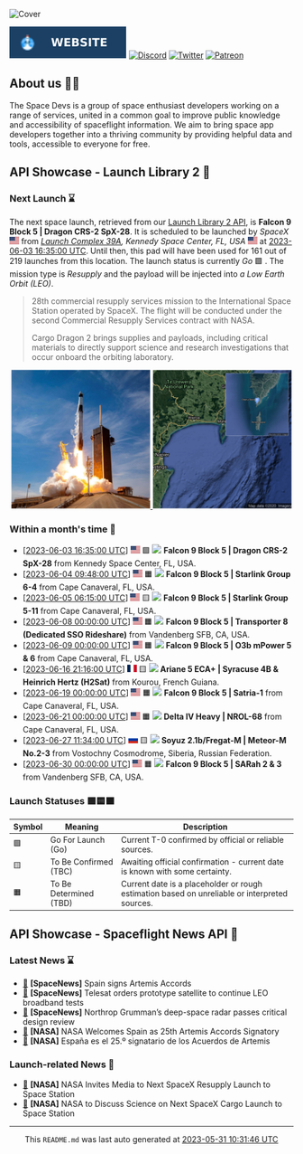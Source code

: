 ![Cover](https://raw.githubusercontent.com/TheSpaceDevs/Tutorials/main/assets/tsd_cover.png)


[![Website](https://raw.githubusercontent.com/TheSpaceDevs/Tutorials/e36b2c250ce7fcd4a801c1ed6cb1f9f9d031696b/assets/badge_tsd_website.svg)](https://thespacedevs.com/)
[![Discord](https://img.shields.io/badge/Discord-%237289DA.svg?style=for-the-badge&logo=discord&logoColor=white)](https://discord.gg/p7ntkNA)
[![Twitter](https://img.shields.io/badge/Twitter-%231DA1F2.svg?style=for-the-badge&logo=Twitter&logoColor=white)](https://twitter.com/TheSpaceDevs)
[![Patreon](https://img.shields.io/badge/Patreon-F96854?style=for-the-badge&logo=patreon&logoColor=white)](https://www.patreon.com/TheSpaceDevs)

## About us 🧑‍🚀
The Space Devs is a group of space enthusiast developers working on a range of
services, united in a common goal to improve public knowledge and accessibility
of spaceflight information. We aim to bring space app developers together into a
thriving community by providing helpful data and tools, accessible to everyone
for free.

## API Showcase - Launch Library 2 🚀

### Next Launch ⌛
The next space launch, retrieved from our
<a href="https://thespacedevs.com/llapi">Launch Library 2 API</a>, is
**Falcon 9 Block 5 | Dragon CRS-2 SpX-28**. It is scheduled to be launched by *SpaceX*
<img width="17" src="https://raw.githubusercontent.com/lipis/flag-icons/main/flags/4x3/us.svg" />
from *<a href="https://en.wikipedia.org/wiki/Kennedy_Space_Center_Launch_Complex_39#Launch_Pad_39A">Launch Complex 39A</a>, Kennedy Space Center, FL, USA*
<img width="17" src="https://raw.githubusercontent.com/lipis/flag-icons/main/flags/4x3/us.svg" />
at <a href="https://www.timeanddate.com/worldclock/fixedtime.html?iso=20230603T163500">2023-06-03 16:35:00 UTC</a>.  Until
then, this pad will have been used for 161
out of 219 launches from this location. The launch status is currently
*Go* 🟩 . The mission type is
*Resupply* and the payload will be injected
into *a Low Earth Orbit
(LEO)*.
<br>
<blockquote>
  28th commercial resupply services mission to the International Space Station operated by SpaceX. The flight will be conducted under the second Commercial Resupply Services contract with NASA.

Cargo Dragon 2 brings supplies and payloads, including critical materials to directly support science and research investigations that occur onboard the orbiting laboratory.
</blockquote>

<p float="left" align="center">
  <a href="https://en.wikipedia.org/wiki/Falcon_9" >
    <img alt="launch-image" width="49%" src="profile/cache/launch_image.png" />
  </a>
  <a href="https://www.google.com/maps?q=28.60822681,-80.60428186" >
    <img alt="pad-location" width="49%" src="profile/cache/new_pad_image.png"  />
  </a>
</p>

### Within a month's time 📅
- \[<a href="https://www.timeanddate.com/worldclock/fixedtime.html?iso=20230603T163500">2023-06-03 16:35:00 UTC</a>\]  <img width="17" src="https://raw.githubusercontent.com/lipis/flag-icons/main/flags/4x3/us.svg" /> 🟩  <a href="https://www.google.com/calendar/render?action=TEMPLATE&text=Falcon 9 Block 5 | Dragon CRS-2 SpX-28&location=Kennedy Space Center, FL, USA&dates=20230603T163500Z%2F20230603T163500Z"><img border="0" width="15" src="https://upload.wikimedia.org/wikipedia/commons/a/a5/Google_Calendar_icon_%282020%29.svg"></a> **Falcon 9 Block 5 | Dragon CRS-2 SpX-28** from Kennedy Space Center, FL, USA.
- \[<a href="https://www.timeanddate.com/worldclock/fixedtime.html?iso=20230604T094800">2023-06-04 09:48:00 UTC</a>\]  <img width="17" src="https://raw.githubusercontent.com/lipis/flag-icons/main/flags/4x3/us.svg" /> 🟧  <a href="https://www.google.com/calendar/render?action=TEMPLATE&text=Falcon 9 Block 5 | Starlink Group 6-4&location=Cape Canaveral, FL, USA&dates=20230604T094800Z%2F20230604T132800Z"><img border="0" width="15" src="https://upload.wikimedia.org/wikipedia/commons/a/a5/Google_Calendar_icon_%282020%29.svg"></a> **Falcon 9 Block 5 | Starlink Group 6-4** from Cape Canaveral, FL, USA.
- \[<a href="https://www.timeanddate.com/worldclock/fixedtime.html?iso=20230605T061500">2023-06-05 06:15:00 UTC</a>\]  <img width="17" src="https://raw.githubusercontent.com/lipis/flag-icons/main/flags/4x3/us.svg" /> 🟨  <a href="https://www.google.com/calendar/render?action=TEMPLATE&text=Falcon 9 Block 5 | Starlink Group 5-11&location=Cape Canaveral, FL, USA&dates=20230605T061500Z%2F20230605T130600Z"><img border="0" width="15" src="https://upload.wikimedia.org/wikipedia/commons/a/a5/Google_Calendar_icon_%282020%29.svg"></a> **Falcon 9 Block 5 | Starlink Group 5-11** from Cape Canaveral, FL, USA.
- \[<a href="https://www.timeanddate.com/worldclock/fixedtime.html?iso=20230608T000000">2023-06-08 00:00:00 UTC</a>\]  <img width="17" src="https://raw.githubusercontent.com/lipis/flag-icons/main/flags/4x3/us.svg" /> 🟧  <a href="https://www.google.com/calendar/render?action=TEMPLATE&text=Falcon 9 Block 5 | Transporter 8 (Dedicated SSO Rideshare)&location=Vandenberg SFB, CA, USA&dates=20230608T000000Z%2F20230608T000000Z"><img border="0" width="15" src="https://upload.wikimedia.org/wikipedia/commons/a/a5/Google_Calendar_icon_%282020%29.svg"></a> **Falcon 9 Block 5 | Transporter 8 (Dedicated SSO Rideshare)** from Vandenberg SFB, CA, USA.
- \[<a href="https://www.timeanddate.com/worldclock/fixedtime.html?iso=20230609T000000">2023-06-09 00:00:00 UTC</a>\]  <img width="17" src="https://raw.githubusercontent.com/lipis/flag-icons/main/flags/4x3/us.svg" /> 🟧  <a href="https://www.google.com/calendar/render?action=TEMPLATE&text=Falcon 9 Block 5 | O3b mPower 5 &amp; 6&location=Cape Canaveral, FL, USA&dates=20230609T000000Z%2F20230609T000000Z"><img border="0" width="15" src="https://upload.wikimedia.org/wikipedia/commons/a/a5/Google_Calendar_icon_%282020%29.svg"></a> **Falcon 9 Block 5 | O3b mPower 5 & 6** from Cape Canaveral, FL, USA.
- \[<a href="https://www.timeanddate.com/worldclock/fixedtime.html?iso=20230616T211600">2023-06-16 21:16:00 UTC</a>\]  <img width="17" src="https://raw.githubusercontent.com/lipis/flag-icons/main/flags/4x3/fr.svg" /> 🟨  <a href="https://www.google.com/calendar/render?action=TEMPLATE&text=Ariane 5 ECA+ | Syracuse 4B &amp; Heinrich Hertz (H2Sat)&location=Kourou, French Guiana&dates=20230616T211600Z%2F20230616T230100Z"><img border="0" width="15" src="https://upload.wikimedia.org/wikipedia/commons/a/a5/Google_Calendar_icon_%282020%29.svg"></a> **Ariane 5 ECA+ | Syracuse 4B & Heinrich Hertz (H2Sat)** from Kourou, French Guiana.
- \[<a href="https://www.timeanddate.com/worldclock/fixedtime.html?iso=20230619T000000">2023-06-19 00:00:00 UTC</a>\]  <img width="17" src="https://raw.githubusercontent.com/lipis/flag-icons/main/flags/4x3/us.svg" /> 🟧  <a href="https://www.google.com/calendar/render?action=TEMPLATE&text=Falcon 9 Block 5 | Satria-1&location=Cape Canaveral, FL, USA&dates=20230619T000000Z%2F20230619T000000Z"><img border="0" width="15" src="https://upload.wikimedia.org/wikipedia/commons/a/a5/Google_Calendar_icon_%282020%29.svg"></a> **Falcon 9 Block 5 | Satria-1** from Cape Canaveral, FL, USA.
- \[<a href="https://www.timeanddate.com/worldclock/fixedtime.html?iso=20230621T000000">2023-06-21 00:00:00 UTC</a>\]  <img width="17" src="https://raw.githubusercontent.com/lipis/flag-icons/main/flags/4x3/us.svg" /> 🟧  <a href="https://www.google.com/calendar/render?action=TEMPLATE&text=Delta IV Heavy | NROL-68&location=Cape Canaveral, FL, USA&dates=20230621T000000Z%2F20230621T000000Z"><img border="0" width="15" src="https://upload.wikimedia.org/wikipedia/commons/a/a5/Google_Calendar_icon_%282020%29.svg"></a> **Delta IV Heavy | NROL-68** from Cape Canaveral, FL, USA.
- \[<a href="https://www.timeanddate.com/worldclock/fixedtime.html?iso=20230627T113400">2023-06-27 11:34:00 UTC</a>\]  <img width="17" src="https://raw.githubusercontent.com/lipis/flag-icons/main/flags/4x3/ru.svg" /> 🟨  <a href="https://www.google.com/calendar/render?action=TEMPLATE&text=Soyuz 2.1b/Fregat-M | Meteor-M No.2-3&location=Vostochny Cosmodrome, Siberia, Russian Federation&dates=20230627T113400Z%2F20230627T113400Z"><img border="0" width="15" src="https://upload.wikimedia.org/wikipedia/commons/a/a5/Google_Calendar_icon_%282020%29.svg"></a> **Soyuz 2.1b/Fregat-M | Meteor-M No.2-3** from Vostochny Cosmodrome, Siberia, Russian Federation.
- \[<a href="https://www.timeanddate.com/worldclock/fixedtime.html?iso=20230630T000000">2023-06-30 00:00:00 UTC</a>\]  <img width="17" src="https://raw.githubusercontent.com/lipis/flag-icons/main/flags/4x3/us.svg" /> 🟧  <a href="https://www.google.com/calendar/render?action=TEMPLATE&text=Falcon 9 Block 5 | SARah 2 &amp; 3&location=Vandenberg SFB, CA, USA&dates=20230630T000000Z%2F20230630T000000Z"><img border="0" width="15" src="https://upload.wikimedia.org/wikipedia/commons/a/a5/Google_Calendar_icon_%282020%29.svg"></a> **Falcon 9 Block 5 | SARah 2 & 3** from Vandenberg SFB, CA, USA.


### Launch Statuses 🟩🟨🟧
<p align="center">
    <table class="tg">
    <thead>
      <tr>
        <th class="tg-0pky">Symbol</th>
        <th class="tg-0pky">Meaning</th>
        <th class="tg-0pky">Description</th>
      </tr>
    </thead>
    <tbody>
      <tr>
        <td class="tg-0pky">🟩</td>
        <td class="tg-0pky">Go For Launch (Go)</td>
        <td class="tg-0pky">Current T-0 confirmed by official or reliable sources.</td>
      </tr>
      <tr>
        <td class="tg-0pky">🟨</td>
        <td class="tg-0pky">To Be Confirmed (TBC)</td>
        <td class="tg-0pky">Awaiting official confirmation - current date is known with some certainty.</td>
      </tr>
      <tr>
        <td class="tg-0pky">🟧</td>
        <td class="tg-0pky">To Be Determined (TBD)</td>
        <td class="tg-0pky">Current date is a placeholder or rough estimation based on unreliable or interpreted sources.</td>
      </tr>
    </tbody>
    </table>
</p>

## API Showcase - Spaceflight News API 📰

### Latest News ⌛
- <a href="https://spacenews.com/spain-signs-artemis-accords/" >🔗</a> **[SpaceNews]** Spain signs Artemis Accords
- <a href="https://spacenews.com/telesat-orders-prototype-satellite-to-continue-leo-broadband-tests/" >🔗</a> **[SpaceNews]** Telesat orders prototype satellite to continue LEO broadband tests
- <a href="https://spacenews.com/northrop-grummans-deep-space-radar-passes-critical-design-review/" >🔗</a> **[SpaceNews]** Northrop Grumman’s deep-space radar passes critical design review
- <a href="http://www.nasa.gov/press-release/nasa-welcomes-spain-as-25th-artemis-accords-signatory" >🔗</a> **[NASA]** NASA Welcomes Spain as 25th Artemis Accords Signatory
- <a href="http://www.nasa.gov/press-release/espa-a-es-el-25-signatario-de-los-acuerdos-de-artemis" >🔗</a> **[NASA]** España es el 25.º signatario de los Acuerdos de Artemis


### Launch-related News 🚀

- <a href="http://www.nasa.gov/press-release/nasa-invites-media-to-next-spacex-resupply-launch-to-space-station" >🔗</a> **[NASA]** NASA Invites Media to Next SpaceX Resupply Launch to Space Station
- <a href="http://www.nasa.gov/press-release/nasa-to-discuss-science-on-next-spacex-cargo-launch-to-space-station" >🔗</a> **[NASA]** NASA to Discuss Science on Next SpaceX Cargo Launch to Space Station


<hr>
  <div align="center">
  This <code>README.md</code> was last auto generated at <a href="https://www.timeanddate.com/worldclock/fixedtime.html?iso=20230531T103146">2023-05-31 10:31:46 UTC</a>
  <br>
  <!-- <a href="https://medium.com/@g.h.garrett" target="_blank">Learn to add space launches to your profile here!</a> -->
</div>